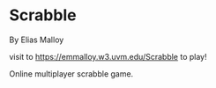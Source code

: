 # Scrabble

By Elias Malloy


visit to https://emmalloy.w3.uvm.edu/Scrabble to play!

Online multiplayer scrabble game.
